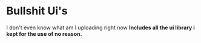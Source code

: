 # Bullshit Ui's

I don't even know what am I uploading right now
**Includes all the ui library i kept for the use of no reason.**
